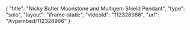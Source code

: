 {
    "title": "Nicky Butler Moonstone and Multigem Shield Pendant",
    "type": "solo",
    "layout": "iframe-static",
    "videoId": "112328966",
    "url": "\/tvpembed\/112328966"
}